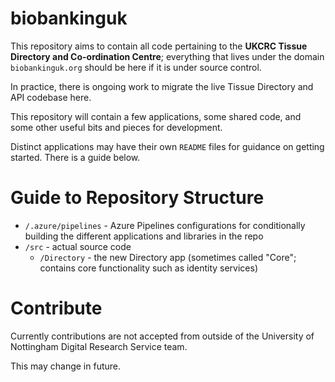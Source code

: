 # biobankinguk

This repository aims to contain all code pertaining to the **UKCRC Tissue Directory and Co-ordination Centre**; everything that lives under the domain `biobankinguk.org` should be here if it is under source control.

In practice, there is ongoing work to migrate the live Tissue Directory and API codebase here.

This repository will contain a few applications, some shared code, and some other useful bits and pieces for development.

Distinct applications may have their own `README` files for guidance on getting started. There is a guide below.

# Guide to Repository Structure

- `/.azure/pipelines` - Azure Pipelines configurations for conditionally building the different applications and libraries in the repo
- `/src` - actual source code
    - `/Directory` - the new Directory app (sometimes called "Core"; contains core functionality such as identity services)

# Contribute

Currently contributions are not accepted from outside of the University of Nottingham Digital Research Service team.

This may change in future.
